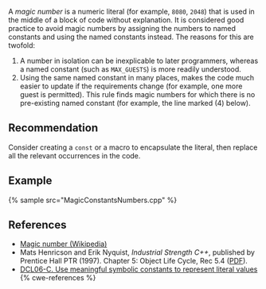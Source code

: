 A *magic number* is a numeric literal (for example, `8080`, `2048`) that is used in the middle of a block of code without explanation. It is considered good practice to avoid magic numbers by assigning the numbers to named constants and using the named constants instead. The reasons for this are twofold:

1. A number in isolation can be inexplicable to later programmers, whereas a named constant (such as `MAX_GUESTS`) is more readily understood.
1. Using the same named constant in many places, makes the code much easier to update if the requirements change (for example, one more guest is permitted).
This rule finds magic numbers for which there is no pre-existing named constant (for example, the line marked (4) below).


## Recommendation
Consider creating a `const` or a macro to encapsulate the literal, then replace all the relevant occurrences in the code.


## Example
{% sample src="MagicConstantsNumbers.cpp" %}

## References
* [Magic number (Wikipedia)](http://en.wikipedia.org/wiki/Magic_number_%28programming%29#Unnamed_numerical_constants)
* Mats Henricson and Erik Nyquist, *Industrial Strength C++*, published by Prentice Hall PTR (1997). Chapter 5: Object Life Cycle, Rec 5.4 ([PDF](https://web.archive.org/web/20190919025638/https://mongers.org/industrial-c++/)).
* [DCL06-C. Use meaningful symbolic constants to represent literal values](https://www.securecoding.cert.org/confluence/display/c/DCL06-C.+Use+meaningful+symbolic+constants+to+represent+literal+values)
{% cwe-references %}
